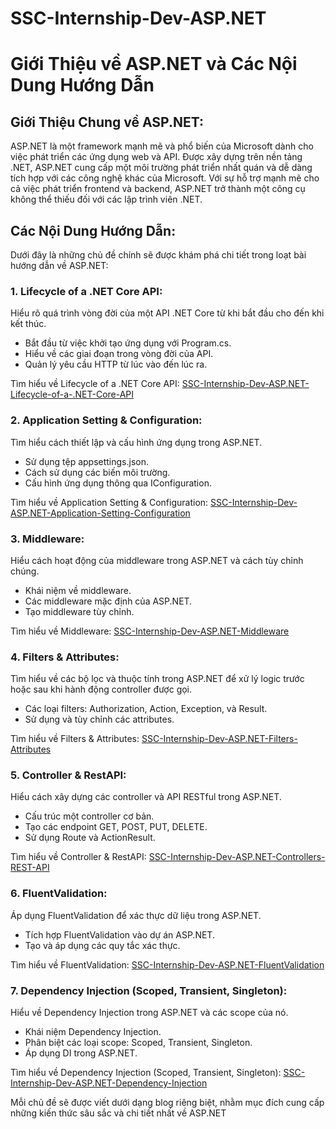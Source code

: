 # SSC-Internship-Dev-ASP.NET
# Giới Thiệu về ASP.NET và Các Nội Dung Hướng Dẫn
## Giới Thiệu Chung về ASP.NET:

ASP.NET là một framework mạnh mẽ và phổ biến của Microsoft dành cho việc phát triển các ứng dụng web và API. Được xây dựng trên nền tảng .NET, ASP.NET cung cấp một môi trường phát triển nhất quán và dễ dàng tích hợp với các công nghệ khác của Microsoft. Với sự hỗ trợ mạnh mẽ cho cả việc phát triển frontend và backend, ASP.NET trở thành một công cụ không thể thiếu đối với các lập trình viên .NET.

## Các Nội Dung Hướng Dẫn:

Dưới đây là những chủ đề chính sẽ được khám phá chi tiết trong loạt bài hướng dẫn về ASP.NET:

### 1. Lifecycle of a .NET Core API:
Hiểu rõ quá trình vòng đời của một API .NET Core từ khi bắt đầu cho đến khi kết thúc.
- Bắt đầu từ việc khởi tạo ứng dụng với Program.cs.
- Hiểu về các giai đoạn trong vòng đời của API.
- Quản lý yêu cầu HTTP từ lúc vào đến lúc ra.
  
Tìm hiểu về Lifecycle of a .NET Core API: [SSC-Internship-Dev-ASP.NET-Lifecycle-of-a-.NET-Core-API](https://github.com/nguyentiu/SSC-Internship-Dev-ASP.NET-Lifecycle-of-a-.NET-Core-API)

### 2. Application Setting & Configuration:
Tìm hiểu cách thiết lập và cấu hình ứng dụng trong ASP.NET.
- Sử dụng tệp appsettings.json.
- Cách sử dụng các biến môi trường.
- Cấu hình ứng dụng thông qua IConfiguration.

Tìm hiểu về Application Setting & Configuration: [SSC-Internship-Dev-ASP.NET-Application-Setting-Configuration](https://github.com/nguyentiu/SSC-Internship-Dev-ASP.NET-Application-Setting-Configuration)

### 3. Middleware:
Hiểu cách hoạt động của middleware trong ASP.NET và cách tùy chỉnh chúng.
- Khái niệm về middleware.
- Các middleware mặc định của ASP.NET.
- Tạo middleware tùy chỉnh.

Tìm hiểu về Middleware: [SSC-Internship-Dev-ASP.NET-Middleware](https://github.com/nguyentiu/SSC-Internship-Dev-ASP.NET-Middleware)

### 4. Filters & Attributes:
Tìm hiểu về các bộ lọc và thuộc tính trong ASP.NET để xử lý logic trước hoặc sau khi hành động controller được gọi.
- Các loại filters: Authorization, Action, Exception, và Result.
- Sử dụng và tùy chỉnh các attributes.

Tìm hiểu về Filters & Attributes: [SSC-Internship-Dev-ASP.NET-Filters-Attributes](https://github.com/nguyentiu/SSC-Internship-Dev-ASP.NET-Filters-Attributes)

### 5. Controller & RestAPI:
Hiểu cách xây dựng các controller và API RESTful trong ASP.NET.
- Cấu trúc một controller cơ bản.
- Tạo các endpoint GET, POST, PUT, DELETE.
- Sử dụng Route và ActionResult.

Tìm hiểu về Controller & RestAPI: [SSC-Internship-Dev-ASP.NET-Controllers-REST-API](https://github.com/nguyentiu/SSC-Internship-Dev-ASP.NET-Controllers-REST-API)

### 6. FluentValidation:
Áp dụng FluentValidation để xác thực dữ liệu trong ASP.NET.
- Tích hợp FluentValidation vào dự án ASP.NET.
- Tạo và áp dụng các quy tắc xác thực.

Tìm hiểu về FluentValidation: [SSC-Internship-Dev-ASP.NET-FluentValidation](https://github.com/nguyentiu/SSC-Internship-Dev-ASP.NET-FluentValidation)

### 7. Dependency Injection (Scoped, Transient, Singleton):
Hiểu về Dependency Injection trong ASP.NET và các scope của nó.
- Khái niệm Dependency Injection.
- Phân biệt các loại scope: Scoped, Transient, Singleton.
- Áp dụng DI trong ASP.NET.

Tìm hiểu về Dependency Injection (Scoped, Transient, Singleton): [SSC-Internship-Dev-ASP.NET-Dependency-Injection](https://github.com/nguyentiu/SSC-Internship-Dev-ASP.NET-Dependency-Injection)
  
Mỗi chủ đề sẽ được viết dưới dạng blog riêng biệt, nhằm mục đích cung cấp những kiến thức sâu sắc và chi tiết nhất về ASP.NET
